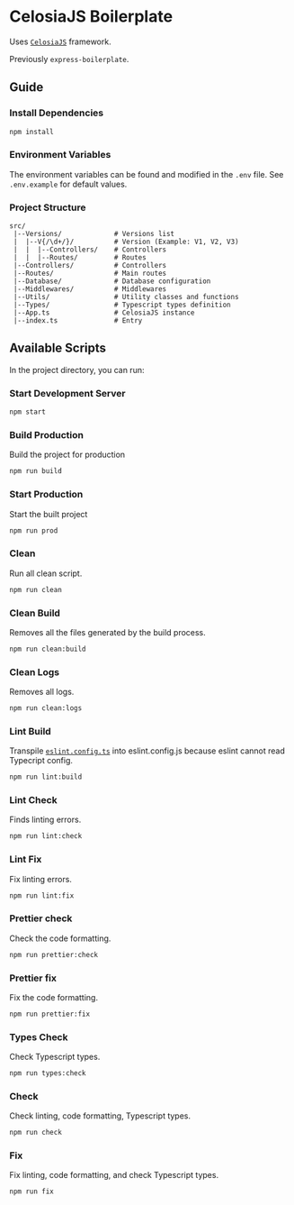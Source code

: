 # CelosiaJS Boilerplate

Uses [`CelosiaJS`](https://github.com/kennarddh/celosiajs) framework.

Previously `express-boilerplate`.

## Guide

### Install Dependencies

```bash
npm install
```

### Environment Variables

The environment variables can be found and modified in the `.env` file. See `.env.example` for default values.

### Project Structure

```
src/
 |--Versions/             # Versions list
 |  |--V{/\d+/}/          # Version (Example: V1, V2, V3)
 |  |  |--Controllers/    # Controllers
 |  |  |--Routes/         # Routes
 |--Controllers/          # Controllers
 |--Routes/               # Main routes
 |--Database/             # Database configuration
 |--Middlewares/          # Middlewares
 |--Utils/                # Utility classes and functions
 |--Types/                # Typescript types definition
 |--App.ts                # CelosiaJS instance
 |--index.ts              # Entry
```

## Available Scripts

In the project directory, you can run:

### Start Development Server

```bash
npm start
```

### Build Production

Build the project for production

```bash
npm run build
```

### Start Production

Start the built project

```bash
npm run prod
```

### Clean

Run all clean script.

```bash
npm run clean
```

### Clean Build

Removes all the files generated by the build process.

```bash
npm run clean:build
```

### Clean Logs

Removes all logs.

```bash
npm run clean:logs
```

### Lint Build

Transpile [`eslint.config.ts`](./eslint.config.ts) into eslint.config.js because eslint cannot read Typecript config.

```bash
npm run lint:build
```

### Lint Check

Finds linting errors.

```bash
npm run lint:check
```

### Lint Fix

Fix linting errors.

```bash
npm run lint:fix
```

### Prettier check

Check the code formatting.

```bash
npm run prettier:check
```

### Prettier fix

Fix the code formatting.

```bash
npm run prettier:fix
```

### Types Check

Check Typescript types.

```bash
npm run types:check
```

### Check

Check linting, code formatting, Typescript types.

```bash
npm run check
```

### Fix

Fix linting, code formatting, and check Typescript types.

```bash
npm run fix
```
